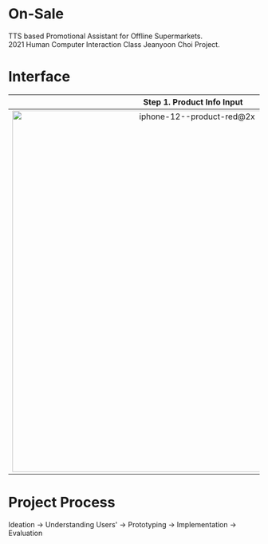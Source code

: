 # On-Sale
TTS based Promotional Assistant for Offline Supermarkets.<br />
2021 Human Computer Interaction Class Jeanyoon Choi Project.

# Interface

Step 1. Product Info Input |  Step 2. Sentence Selection | Step 3. Audio Settings Adjustement | Product Play Screen
:-------------------------:|:-------------------------:|:----------------:|:------:
<img width="725" alt="iphone-12--product-red@2x" src="https://user-images.githubusercontent.com/57379903/121845046-d79cf480-cd1f-11eb-8117-f4d8e4c21066.png"> | <img width="725" alt="iphone-12--product-red@2x-2" src="https://user-images.githubusercontent.com/57379903/121845043-d66bc780-cd1f-11eb-8bc2-5a9b15439c02.png"> | <img width="725" alt="iphone-12--product-red@2x-3" src="https://user-images.githubusercontent.com/57379903/121845044-d7045e00-cd1f-11eb-9882-9563b63c1b7d.png"> | <img width="725" alt="iphone-12--product-red@2x-4" src="https://user-images.githubusercontent.com/57379903/121845045-d7045e00-cd1f-11eb-9416-464575cdddfc.png">

# Project Process

Ideation -> Understanding Users' -> Prototyping -> Implementation -> Evaluation
